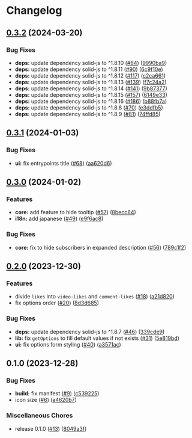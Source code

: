 # Changelog

## [0.3.2](https://github.com/noriapi/hide-youtube-numbers/compare/hide-youtube-numbers-v0.3.1...hide-youtube-numbers-v0.3.2) (2024-03-20)


### Bug Fixes

* **deps:** update dependency solid-js to ^1.8.10 ([#84](https://github.com/noriapi/hide-youtube-numbers/issues/84)) ([9990ba9](https://github.com/noriapi/hide-youtube-numbers/commit/9990ba9710a9dd9aafe4f3c808a4eca5ac9bbfb8))
* **deps:** update dependency solid-js to ^1.8.11 ([#90](https://github.com/noriapi/hide-youtube-numbers/issues/90)) ([6c9f10e](https://github.com/noriapi/hide-youtube-numbers/commit/6c9f10efce3f8c9ada2a06b38fce6de0df495839))
* **deps:** update dependency solid-js to ^1.8.12 ([#117](https://github.com/noriapi/hide-youtube-numbers/issues/117)) ([c2ca661](https://github.com/noriapi/hide-youtube-numbers/commit/c2ca6610960c1957ef7d534fffd49cf92318b75e))
* **deps:** update dependency solid-js to ^1.8.13 ([#139](https://github.com/noriapi/hide-youtube-numbers/issues/139)) ([f7c24a2](https://github.com/noriapi/hide-youtube-numbers/commit/f7c24a2bdce8983676b289cdfe31567f05a3e55f))
* **deps:** update dependency solid-js to ^1.8.14 ([#141](https://github.com/noriapi/hide-youtube-numbers/issues/141)) ([9b87377](https://github.com/noriapi/hide-youtube-numbers/commit/9b87377c461f6dbc640ff7a3efb5c7bd575c895d))
* **deps:** update dependency solid-js to ^1.8.15 ([#157](https://github.com/noriapi/hide-youtube-numbers/issues/157)) ([6149e33](https://github.com/noriapi/hide-youtube-numbers/commit/6149e33097ababe35a0ead4f2a04b6d6b32100a7))
* **deps:** update dependency solid-js to ^1.8.16 ([#186](https://github.com/noriapi/hide-youtube-numbers/issues/186)) ([b88fb7a](https://github.com/noriapi/hide-youtube-numbers/commit/b88fb7abcd3f8ef88e946f65c359b452ac9e6db1))
* **deps:** update dependency solid-js to ^1.8.8 ([#70](https://github.com/noriapi/hide-youtube-numbers/issues/70)) ([e3ddfb5](https://github.com/noriapi/hide-youtube-numbers/commit/e3ddfb5c607a37c21cb2dc72b9a26d586104b2c7))
* **deps:** update dependency solid-js to ^1.8.9 ([#81](https://github.com/noriapi/hide-youtube-numbers/issues/81)) ([74ffd85](https://github.com/noriapi/hide-youtube-numbers/commit/74ffd857531dd98cb65ff96615f0e0af6426ead3))

## [0.3.1](https://github.com/noriapi/hide-youtube-numbers/compare/hide-youtube-numbers-v0.3.0...hide-youtube-numbers-v0.3.1) (2024-01-03)


### Bug Fixes

* **ui:** fix entrypoints title ([#68](https://github.com/noriapi/hide-youtube-numbers/issues/68)) ([aa620d6](https://github.com/noriapi/hide-youtube-numbers/commit/aa620d6c4fdb346c3cc31a5894f88ee0999725f4))

## [0.3.0](https://github.com/noriapi/hide-youtube-numbers/compare/hide-youtube-numbers-v0.2.0...hide-youtube-numbers-v0.3.0) (2024-01-02)


### Features

* **core:** add feature to hide tooltip ([#57](https://github.com/noriapi/hide-youtube-numbers/issues/57)) ([8becc84](https://github.com/noriapi/hide-youtube-numbers/commit/8becc8454f726bd26f0b6210ca04af39de990dd6))
* **i18n:** add japanese ([#49](https://github.com/noriapi/hide-youtube-numbers/issues/49)) ([e9f6ac8](https://github.com/noriapi/hide-youtube-numbers/commit/e9f6ac89fc5c91e04f8f0aa12414445e7f6833a1))


### Bug Fixes

* **core:** fix to hide subscribers in expanded description ([#56](https://github.com/noriapi/hide-youtube-numbers/issues/56)) ([789c1f2](https://github.com/noriapi/hide-youtube-numbers/commit/789c1f2bc983b7129e5819024662e62fdbaffe5d))

## [0.2.0](https://github.com/noriapi/hide-youtube-numbers/compare/hide-youtube-numbers-v0.1.0...hide-youtube-numbers-v0.2.0) (2023-12-30)


### Features

* divide `likes` into `video-likes` and `comment-likes` ([#18](https://github.com/noriapi/hide-youtube-numbers/issues/18)) ([a21d820](https://github.com/noriapi/hide-youtube-numbers/commit/a21d820c201925039a7186d418eee67c0c374e86))
* fix options order ([#20](https://github.com/noriapi/hide-youtube-numbers/issues/20)) ([8d3d685](https://github.com/noriapi/hide-youtube-numbers/commit/8d3d6855bbcd1cc82c902342e372746c579623db))


### Bug Fixes

* **deps:** update dependency solid-js to ^1.8.7 ([#46](https://github.com/noriapi/hide-youtube-numbers/issues/46)) ([339cde9](https://github.com/noriapi/hide-youtube-numbers/commit/339cde99f896da4d48c1374dc674b08978f4bcd8))
* **lib:** fix `getOptions` to fill default values if not exists ([#31](https://github.com/noriapi/hide-youtube-numbers/issues/31)) ([5e819bd](https://github.com/noriapi/hide-youtube-numbers/commit/5e819bd2cf92c55445e2ed669196c951bd3593e9))
* **ui:** fix options form styling ([#40](https://github.com/noriapi/hide-youtube-numbers/issues/40)) ([a3571ac](https://github.com/noriapi/hide-youtube-numbers/commit/a3571ac7eb036a66b4aebf7c54f4b60944d1446b))

## 0.1.0 (2023-12-28)


### Bug Fixes

* **build:** fix manifest ([#9](https://github.com/noriapi/hide-youtube-numbers/issues/9)) ([c539225](https://github.com/noriapi/hide-youtube-numbers/commit/c5392253db5bab850f7b8aa39da2dbde9de84f3a))
* icon size ([#6](https://github.com/noriapi/hide-youtube-numbers/issues/6)) ([a4620b7](https://github.com/noriapi/hide-youtube-numbers/commit/a4620b7424fa0322d1fe74ee21840ddda31f6df7))


### Miscellaneous Chores

* release 0.1.0 ([#13](https://github.com/noriapi/hide-youtube-numbers/issues/13)) ([8049a3f](https://github.com/noriapi/hide-youtube-numbers/commit/8049a3f491ff193374093592e44a1225104f24f9))

